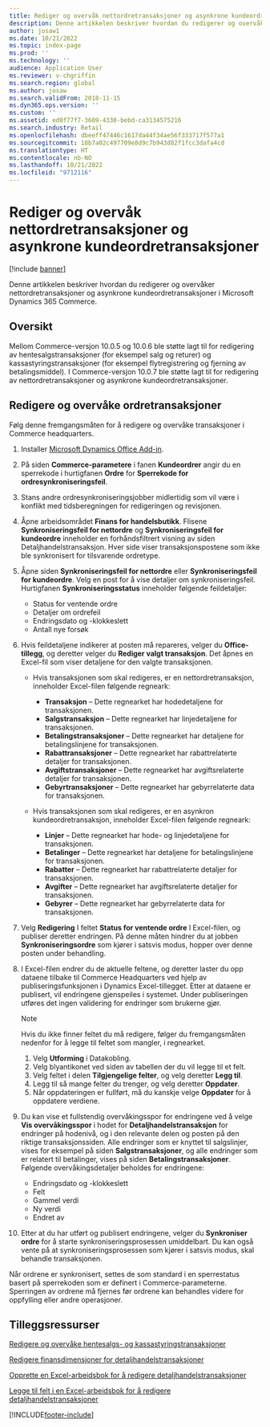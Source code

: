 ```yaml
---
title: Rediger og overvåk nettordretransaksjoner og asynkrone kundeordretransaksjoner
description: Denne artikkelen beskriver hvordan du redigerer og overvåker nettordretransaksjoner og asynkrone kundeordretransaksjoner i Microsoft Dynamics 365 Commerce.
author: josaw1
ms.date: 10/21/2022
ms.topic: index-page
ms.prod: ''
ms.technology: ''
audience: Application User
ms.reviewer: v-chgriffin
ms.search.region: global
ms.author: josaw
ms.search.validFrom: 2018-11-15
ms.dyn365.ops.version: ''
ms.custom: ''
ms.assetid: ed0f77f7-3609-4330-bebd-ca3134575216
ms.search.industry: Retail
ms.openlocfilehash: dbeeff47446c1617da44f34ae56f333717f577a1
ms.sourcegitcommit: 18b7a02c497709e8d9c7b943d82f1fcc3dafa4cd
ms.translationtype: HT
ms.contentlocale: nb-NO
ms.lasthandoff: 10/21/2022
ms.locfileid: "9712116"
---
```

# <a name="edit-and-audit-online-order-and-asynchronous-customer-order-transactions"></a>Rediger og overvåk nettordretransaksjoner og asynkrone kundeordretransaksjoner

[!include [banner](../includes/banner.md)]

Denne artikkelen beskriver hvordan du redigerer og overvåker nettordretransaksjoner og asynkrone kundeordretransaksjoner i Microsoft Dynamics 365 Commerce.

## <a name="overview"></a>Oversikt

Mellom Commerce-versjon 10.0.5 og 10.0.6 ble støtte lagt til for redigering av hentesalgstransaksjoner (for eksempel salg og returer) og kassastyringstransaksjoner (for eksempel flytregistrering og fjerning av betalingsmiddel). I Commerce-versjon 10.0.7 ble støtte lagt til for redigering av nettordretransaksjoner og asynkrone kundeordretransaksjoner.

## <a name="edit-and-audit-order-transactions"></a>Redigere og overvåke ordretransaksjoner

Følg denne fremgangsmåten for å redigere og overvåke transaksjoner i Commerce headquarters.

1. Installer [Microsoft Dynamics Office Add-in](https://appsource.microsoft.com/product/office/WA104379629?tab=Overview).
1. På siden **Commerce-parametere** i fanen **Kundeordrer** angir du en sperrekode i hurtigfanen **Ordre** for **Sperrekode for ordresynkroniseringsfeil**.
2. Stans andre ordresynkroniseringsjobber midlertidig som vil være i konflikt med tidsberegningen for redigeringen og revisjonen.
3. Åpne arbeidsområdet **Finans for handelsbutikk**. Flisene **Synkroniseringsfeil for nettordre** og **Synkroniseringsfeil for kundeordre** inneholder en forhåndsfiltrert visning av siden Detaljhandelstransaksjon. Hver side viser transaksjonspostene som ikke ble synkronisert for tilsvarende ordretype.
4. Åpne siden **Synkroniseringsfeil for nettordre** eller **Synkroniseringsfeil for kundeordre**. Velg en post for å vise detaljer om synkroniseringsfeil. Hurtigfanen **Synkroniseringsstatus** inneholder følgende feildetaljer:

    - Status for ventende ordre
    - Detaljer om ordrefeil
    - Endringsdato og -klokkeslett
    - Antall nye forsøk

1. Hvis feildetaljene indikerer at posten må repareres, velger du **Office-tillegg**, og deretter velger du **Rediger valgt transaksjon**. Det åpnes en Excel-fil som viser detaljene for den valgte transaksjonen.

    - Hvis transaksjonen som skal redigeres, er en nettordretransaksjon, inneholder Excel-filen følgende regneark:

        - **Transaksjon** – Dette regnearket har hodedetaljene for transaksjonen.
        - **Salgstransaksjon** – Dette regnearket har linjedetaljene for transaksjonen.
        - **Betalingstransaksjoner** – Dette regnearket har detaljene for betalingslinjene for transaksjonen.
        - **Rabattransaksjoner** – Dette regnearket har rabattrelaterte detaljer for transaksjonen.
        - **Avgiftstransaksjoner** – Dette regnearket har avgiftsrelaterte detaljer for transaksjonen.
        - **Gebyrtransaksjoner** – Dette regnearket har gebyrrelaterte data for transaksjonen.

    - Hvis transaksjonen som skal redigeres, er en asynkron kundeordretransaksjon, inneholder Excel-filen følgende regneark:

        - **Linjer** – Dette regnearket har hode- og linjedetaljene for transaksjonen.
        - **Betalinger** – Dette regnearket har detaljene for betalingslinjene for transaksjonen.
        - **Rabatter** – Dette regnearket har rabattrelaterte detaljer for transaksjonen.
        - **Avgifter** – Dette regnearket har avgiftsrelaterte detaljer for transaksjonen.
        - **Gebyrer** – Dette regnearket har gebyrrelaterte data for transaksjonen.

1. Velg **Redigering** I feltet **Status for ventende ordre** I Excel-filen, og publiser deretter endringen. På denne måten hindrer du at jobben **Synkroniseringsordre** som kjører i satsvis modus, hopper over denne posten under behandling.
1. I Excel-filen endrer du de aktuelle feltene, og deretter laster du opp dataene tilbake til Commerce Headquarters ved hjelp av publiseringsfunksjonen i Dynamics Excel-tillegget. Etter at dataene er publisert, vil endringene gjenspeiles i systemet. Under publiseringen utføres det ingen validering for endringer som brukerne gjør.
    > [!NOTE]
    > Hvis du ikke finner feltet du må redigere, følger du fremgangsmåten nedenfor for å legge til feltet som mangler, i regnearket.
    >   1. Velg **Utforming** i Datakobling.
    >   1. Velg blyantikonet ved siden av tabellen der du vil legge til et felt.
    >   1. Velg feltet i delen **Tilgjengelige felter**, og velg deretter **Legg til**.
    >   1. Legg til så mange felter du trenger, og velg deretter **Oppdater**.
    >   1. Når oppdateringen er fullført, må du kanskje velge **Oppdater** for å oppdatere verdiene.

3. Du kan vise et fullstendig overvåkingsspor for endringene ved å velge **Vis overvåkingsspor** i hodet for **Detaljhandelstransaksjon** for endringer på hodenivå, og i den relevante delen og posten på den riktige transaksjonssiden. Alle endringer som er knyttet til salgslinjer, vises for eksempel på siden **Salgstransaksjoner**, og alle endringer som er relatert til betalinger, vises på siden **Betalingstransaksjoner**. Følgende overvåkingsdetaljer beholdes for endringene:

    - Endringsdato og -klokkeslett
    - Felt
    - Gammel verdi
    - Ny verdi
    - Endret av

1. Etter at du har utført og publisert endringene, velger du **Synkroniser ordre** for å starte synkroniseringsprosessen umiddelbart. Du kan også vente på at synkroniseringsprosessen som kjører i satsvis modus, skal behandle transaksjonen.

Når ordrene er synkronisert, settes de som standard i en sperrestatus basert på sperrekoden som er definert i Commerce-parameterne. Sperringen av ordrene må fjernes før ordrene kan behandles videre for oppfylling eller andre operasjoner.

## <a name="additional-resources"></a>Tilleggsressurser

[Redigere og overvåke hentesalgs- og kassastyringstransaksjoner](edit-cash-trans.md)

[Redigere finansdimensjoner for detaljhandelstransaksjoner](edit-financial-dim.md)

[Opprette en Excel-arbeidsbok for å redigere detaljhandelstransaksjoner](create-excel-edit.md)

[Legge til felt i en Excel-arbeidsbok for å redigere detaljhandelstransaksjoner](add-fields-excel.md)


[!INCLUDE[footer-include](../includes/footer-banner.md)]
